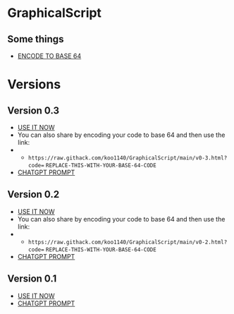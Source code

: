 # GraphicalScript

## Some things
- [ENCODE TO BASE 64](https://www.base64encode.org/)

# Versions

## Version 0.3
- [USE IT NOW](https://raw.githack.com/koo1140/GraphicalScript/main/v0-3.html)
- You can also share by encoding your code to base 64 and then use the link:
- - `https://raw.githack.com/koo1140/GraphicalScript/main/v0-3.html?code=` `REPLACE-THIS-WITH-YOUR-BASE-64-CODE`
- [CHATGPT PROMPT](https://raw.githubusercontent.com/koo1140/GraphicalScript/main/v0-3-gpt-prompt.txt)

## Version 0.2
- [USE IT NOW](https://raw.githack.com/koo1140/GraphicalScript/main/v0-2.html)
- You can also share by encoding your code to base 64 and then use the link:
- - `https://raw.githack.com/koo1140/GraphicalScript/main/v0-2.html?code=` `REPLACE-THIS-WITH-YOUR-BASE-64-CODE`
- [CHATGPT PROMPT](https://raw.githubusercontent.com/koo1140/GraphicalScript/main/v0-2-gpt-prompt.txt)

## Version 0.1
- [USE IT NOW](https://raw.githack.com/koo1140/GraphicalScript/main/v0-1.html)
- [CHATGPT PROMPT](https://raw.githubusercontent.com/koo1140/GraphicalScript/main/v0-1-gpt-prompt.txt)
